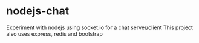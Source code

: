 # nodejs-chat
Experiment with nodejs using socket.io for a chat server/client
This project also uses express, redis and bootstrap
